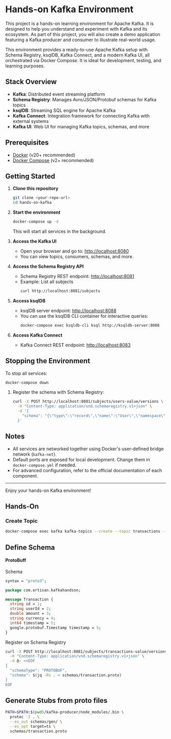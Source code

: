 # Hands-on Kafka Environment

This project is a hands-on learning environment for Apache Kafka. It is designed to help you understand and experiment with Kafka and its ecosystem. As part of this project, you will also create a demo application featuring a Kafka producer and consumer to illustrate real-world usage.

This environment provides a ready-to-use Apache Kafka setup with Schema Registry, ksqlDB, Kafka Connect, and a modern Kafka UI, all orchestrated via Docker Compose. It is ideal for development, testing, and learning purposes.

## Stack Overview

- **Kafka**: Distributed event streaming platform
- **Schema Registry**: Manages Avro/JSON/Protobuf schemas for Kafka topics
- **ksqlDB**: Streaming SQL engine for Apache Kafka
- **Kafka Connect**: Integration framework for connecting Kafka with external systems
- **Kafka UI**: Web UI for managing Kafka topics, schemas, and more

## Prerequisites

- [Docker](https://www.docker.com/get-started) (v20+ recommended)
- [Docker Compose](https://docs.docker.com/compose/) (v2+ recommended)

## Getting Started

1. **Clone this repository**

   ```sh
   git clone <your-repo-url>
   cd hands-on-kafka
   ```

2. **Start the environment**

   ```sh
   docker-compose up -d
   ```

   This will start all services in the background.

3. **Access the Kafka UI**

   - Open your browser and go to: [http://localhost:8080](http://localhost:8080)
   - You can view topics, consumers, schemas, and more.

4. **Access the Schema Registry API**

   - Schema Registry REST endpoint: [http://localhost:8081](http://localhost:8081)
   - Example: List all subjects
     ```sh
     curl http://localhost:8081/subjects
     ```

5. **Access ksqlDB**

   - ksqlDB server endpoint: [http://localhost:8088](http://localhost:8088)
   - You can use the ksqlDB CLI container for interactive queries:
     ```sh
     docker-compose exec ksqldb-cli ksql http://ksqldb-server:8088
     ```

6. **Access Kafka Connect**

   - Kafka Connect REST endpoint: [http://localhost:8083](http://localhost:8083)

## Stopping the Environment

To stop all services:

```sh
docker-compose down
```

1. Register the schema with Schema Registry:

   ```sh
   curl -X POST http://localhost:8081/subjects/users-value/versions \
     -H "Content-Type: application/vnd.schemaregistry.v1+json" \
     -d '{
       "schema": "{\"type\":\"record\",\"name\":\"User\",\"namespace\":\"com.example\",\"fields\":[{\"name\":\"id\",\"type\":\"int\"},{\"name\":\"name\",\"type\":\"string\"},{\"name\":\"email\",\"type\":\"string\"}]}"
     }'
   ```

## Notes

- All services are networked together using Docker's user-defined bridge network (`kafka-net`).
- Default ports are exposed for local development. Change them in `docker-compose.yml` if needed.
- For advanced configuration, refer to the official documentation of each component.

---

Enjoy your hands-on Kafka environment!


## Hands-On

### Create Topic

```sh
docker-compose exec kafka kafka-topics --create --topic transactions --bootstrap-server kafka:9092 --partitions 1 --replication-factor 1
```

## Define Schema


#### ProtoBuff

Schema

```proto
syntax = "proto3";

package com.ortisan.kafkahandson;

message Transaction {
  string id = 1;
  string userId = 2;
  double amount = 3;
  string currency = 4;
  int64 timestamp = 5;
  google.protobuf.Timestamp timestamp = 5;
}
```

Register on Schema Registry

```sh
curl -X POST http://localhost:8081/subjects/transactions-value/versions \
  -H "Content-Type: application/vnd.schemaregistry.v1+json" \
  -d @- <<EOF
{
  "schemaType": "PROTOBUF",
  "schema": $(jq -Rs . < schemas/transaction.proto)
}
EOF
```

## Generate Stubs from proto files

```sh
PATH=$PATH:$(pwd)/kafka-producer/node_modules/.bin \
  protoc -I . \
  --es_out schemas/gen/ \
  --es_opt target=ts \
  schemas/transaction.proto

```